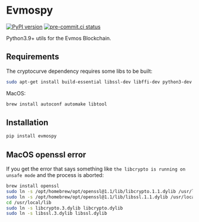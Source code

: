 # Evmospy

[![PyPI version](https://badge.fury.io/py/evmoswallet.svg)](https://badge.fury.io/py/evmoswallet) [![pre-commit.ci status](https://results.pre-commit.ci/badge/github/hanchon-live/evmoswallet/master.svg)](https://results.pre-commit.ci/latest/github/hanchon-live/evmoswallet/master)

Python3.9+ utils for the Evmos Blockchain.

## Requirements

The cryptocurve dependency requires some libs to be built:

```sh
sudo apt-get install build-essential libssl-dev libffi-dev python3-dev autoconf libtool pkgconf
```

MacOS:

```sh
brew install autoconf automake libtool
```

## Installation

```sh
pip install evmospy
```

## MacOS openssl error

If you get the error that says something like `the libcrypto is running on unsafe mode` and the process is aborted:

```sh
brew install openssl
sudo ln -s /opt/homebrew/opt/openssl@1.1/lib/libcrypto.1.1.dylib /usr/local/lib
sudo ln -s /opt/homebrew/opt/openssl@1.1/lib/libssl.1.1.dylib /usr/local/lib
cd /usr/local/lib
sudo ln -s libcrypto.3.dylib libcrypto.dylib
sudo ln -s libssl.3.dylib libssl.dylib
```
